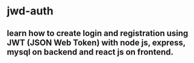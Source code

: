 # jwd-auth
##  learn how to create login and registration using JWT (JSON Web Token) with node js, express, mysql on backend and react js on frontend.
